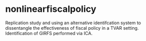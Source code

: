 # nonlinearfiscalpolicy
Replication study and using an alternative identifcation system to  dissentangle the effectiveness of fiscal policy in a TVAR setting. Identification of GIRFS performed via ICA.
